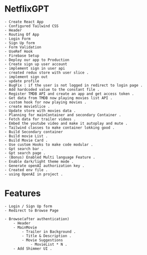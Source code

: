 # NetflixGPT
    - Create React App
    - Configured Tailwind CSS
    - Header
    - Routing Of App
    - Login Form
    - Sign Up form
    - Form Validation
    - UseRef Hook
    - Firebase Setup
    - Deploy our app to Production
    - Create sign up user account
    - implement sign in user api
    - created redux store with user slice .
    - implement sign out
    - update profile
    - BugFix : if the user is not logged in redirect to login page .
    - Add hardcoded value to the constant file .
    - Register TMDB API and create an app and get access token .
    - Get data from TMDB now playing movies list API .
    - custom hook for now playing movies .
    - create movieSlice .
    - Update store with movies data .
    - Planning for mainContainer and secondary Container .
    - Fetch data for trailer videos .
    - Embed the youtube video and make it autoplay and mute .
    - Tailwind classes to make container lokking good .
    - Build Secondary container 
    - Build movie List .
    - Build Movie Card .
    - Use custom Hooks to make code modular .
    - Gpt search bar .
    - Gpt search page .
    - (Bonus) Enabled Multi language Feature .
    - Enable dark/light theme mode .
    - Generate openAI authorization key .
    - Created env file .
    - using OpenAI in project .




# Features
    - Login / Sign Up form
    - Redirect to Browse Page 

    - Browse(after authentication)
        - Header
        - MainMovie 
            - Trailer in Background .
            - Title & Description .
            - Movie Suggestions 
                - MovieList * N .
        - Add Shimmer UI .